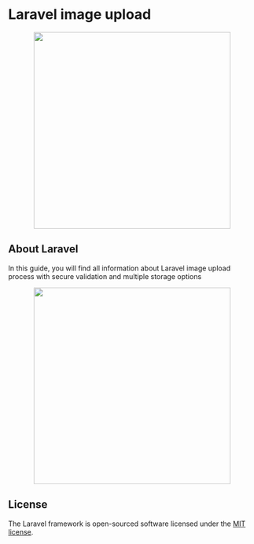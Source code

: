 # Laravel image upload

<p align="center"><a href="https://fastsnippets.com/laravel-image-upload/" target="_blank"><img src="https://fastsnippets.com/wp-content/uploads/2021/08/image-1-1024x751.png" width="400"></a></p>



## About Laravel

In this guide, you will find all information about Laravel image upload process with secure validation and multiple storage options

<p align="center"><a href="https://fastsnippets.com/laravel-image-upload/" target="_blank"><img src="https://fastsnippets.com/wp-content/uploads/2021/08/image-2-1024x751.png" width="400"></a></p>

## License

The Laravel framework is open-sourced software licensed under the [MIT license](https://opensource.org/licenses/MIT).
